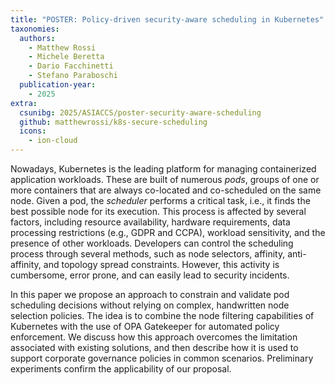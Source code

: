 ```yaml
---
title: "POSTER: Policy-driven security-aware scheduling in Kubernetes"
taxonomies:
  authors:
    - Matthew Rossi
    - Michele Beretta
    - Dario Facchinetti
    - Stefano Paraboschi
  publication-year:
    - 2025
extra:
  csunibg: 2025/ASIACCS/poster-security-aware-scheduling
  github: matthewrossi/k8s-secure-scheduling
  icons:
    - ion-cloud
---
```


Nowadays, Kubernetes is the leading platform for managing containerized
application workloads.
These are built of numerous *pods*, groups
of one or more containers that are always co-located and co-scheduled
on the same node.
Given a pod, the *scheduler* performs a critical task, i.e., it finds the
best possible node for its execution.
This process is affected by several factors, including resource
availability, hardware requirements, data processing restrictions
(e.g., GDPR and CCPA), workload sensitivity, and the presence of other
workloads.
Developers can control the scheduling process through several methods, such as
node selectors, affinity, anti-affinity, and topology spread constraints.
However, this activity is cumbersome, error prone, and can easily lead to
security incidents.

In this paper we propose an approach to constrain and validate pod scheduling
decisions without relying on complex, handwritten node selection policies.
The idea is to
combine the node filtering capabilities of Kubernetes with the use of
OPA Gatekeeper for automated policy enforcement.
We discuss how this approach overcomes the limitation associated with
existing solutions, and then describe how it is used to support corporate
governance policies in common scenarios.
Preliminary experiments confirm the applicability of our proposal.
